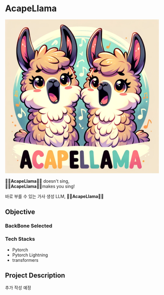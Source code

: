 # AcapeLlama
<p align="center">
  <img src="assets/acapellama.webp" width="600"/>
</p>

🦙🎵**AcapeLlama**🦙🎵 doesn't sing, <br>
🦙🎵**AcapeLlama**🦙🎵makes you sing!

바로 부를 수 있는 가사 생성 LLM, 🦙🎵**AcapeLlama**🦙🎵

## Objective


### BackBone Selected


### Tech Stacks
* Pytorch 
* Pytorch Lightning 
* transformers

## Project Description
추가 작성 예정
